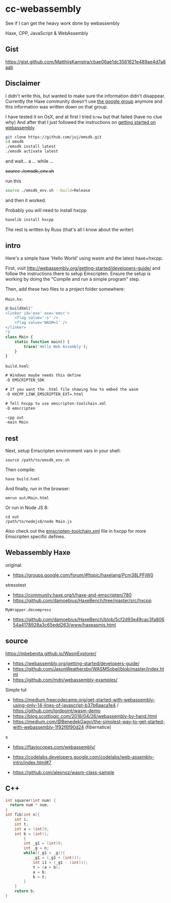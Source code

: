# cc-webassembly

See if I can get the heavy work done by webassembly

Haxe, CPP, JavaScript & WebAssembly

## Gist

<https://gist.github.com/MatthijsKamstra/cbae06ae1dc3561621e489ae4d7a8aab>

## Disclaimer

I didn't write this, but wanted to make sure the information didn't disappear.
Currently the Haxe community doesn't use [the google group](https://groups.google.com/forum/#!topic/haxelang/Pcm38LPFjW0) anymore and this information was written down on that group.

I have tested it on OsX, and at first I tried `brew` but that failed (have no clue why)
And after that  I just followed the instructions on [getting started on webassembly](http://webassembly.org/getting-started/developers-guide/).

```bash
git clone https://github.com/juj/emsdk.git
cd emsdk
./emsdk install latest
./emsdk activate latest
```
and wait... a ... while ...

~~source ./emsdk_env.sh~~

run this

```bash
source ./emsdk_env.sh --build=Release
```

and then it worked.

Probably you will need to install hxcpp

```bash
haxelib install hxcpp
```


The rest is written by Russ (that's all I know about the writer)


## intro

Here's a simple haxe 'Hello World' using wasm and the latest haxe+hxcpp.

First, visit http://webassembly.org/getting-started/developers-guide/ and follow the instructions there to setup Emscripten. Ensure the setup is working by doing the "Compile and run a simple program" step.

Then, add these two files to a project folder somewhere:

`Main.hx`:

```haxe
@:buildXml("
<linker id='exe' exe='emcc'>
	<flag value='-s' />
	<flag value='WASM=1' />
</linker>
")
class Main {
	static function main() {
		trace('Hello Web Assembly');
	}
}
```

`build.hxml`:

```xml
# Windows maybe needs this define
-D EMSCRIPTEN_SDK

# If you want the .html file showing how to embed the wasm
-D HXCPP_LINK_EMSCRIPTEN_EXT=.html

# Tell hxcpp to use emscripten-toolchain.xml
-D emscripten

-cpp out
-main Main
```

## rest

Next, setup Emscripten environment vars in your shell:
```
source /path/to/emsdk_env.sh
```

Then compile:
```
haxe build.hxml
```

And finally, run in the browser:
```
emrun out/Main.html
```

Or run in Node JS 8:
```
cd out
/path/to/nodejs8/node Main.js
```

Also check out the [emscripten-toolchain.xml](https://github.com/HaxeFoundation/hxcpp/blob/master/toolchain/emscripten-toolchain.xml) file in hxcpp for more Emscripten specific defines.

## Webassembly Haxe

original:

- <https://groups.google.com/forum/#!topic/haxelang/Pcm38LPFjW0>

stresstest

- <https://community.haxe.org/t/haxe-and-emscripten/780>
- <https://github.com/damoebius/HaxeBench/tree/master/src/hxcpp>

`MyWrapper.decompress`

- <https://github.com/damoebius/HaxeBench/blob/5cf2d93e49cac3fa80654a4178928a3c65edd263/www/haxeasmjs.html>



## source

<https://mbebenita.github.io/WasmExplorer/>


- https://webassembly.org/getting-started/developers-guide/
- https://github.com/JasonWeathersby/WASMSobel/blob/master/index.html
- https://github.com/mdn/webassembly-examples/



Simple tut

- https://medium.freecodecamp.org/get-started-with-webassembly-using-only-14-lines-of-javascript-b37b6aaca1e4 / <https://github.com/lordpoint/wasm-demo>
- https://blog.scottlogic.com/2018/04/26/webassembly-by-hand.html
- https://medium.com/@BenedekGagyi/the-simplest-way-to-get-started-with-webassembly-1f92f6f90d24 (fibernatice)


x

- https://flaviocopes.com/webassembly/
- https://codelabs.developers.google.com/codelabs/web-assembly-intro/index.html#7


- https://github.com/alexnoz/wasm-class-sample



## C++

```c++
int squarer(int num) {
  return num * num;
}
int fib(int n){
	int i;
	int t;
	int a = (int)0;
	int b = (int)1;
		{
		int _g1 = (int)0;
		int _g = n;
		while((_g1 < _g)){
			_g1 = (_g1 + (int)1);
			int i1 = (_g1 - (int)1);
			t = (a + b);
			a = b;
			b = t;
		}
	}
	return b;
}
```
